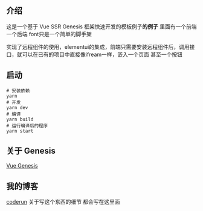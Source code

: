 ## 介绍
这是一个基于 Vue SSR Genesis 框架快速开发的模板例子<b>的例子</b> 里面有一个前端 一个后端 font只是一个简单的脚手架

实现了远程组件的使用，elementui的集成，前端只需要安装远程组件后，调用接口，就可以在已有的项目中直接像ifream一样，嵌入一个页面 甚至一个按钮

## 启动
```base
# 安装依赖
yarn
# 开发
yarn dev
# 编译
yarn build
# 运行编译后的程序
yarn start

```

## 关于 Genesis 
[Vue Genesis](https://fmfe.github.io/genesis-docs/)


## 我的博客
[coderun](https://www.coderun.zone/)
关于写这个东西的细节 都会写在这里面

